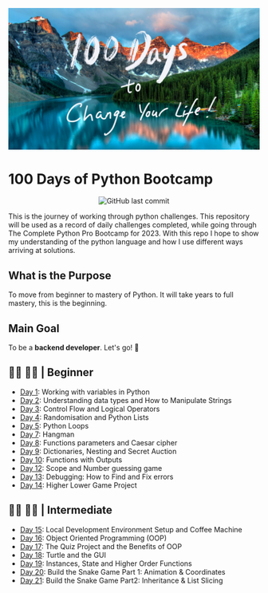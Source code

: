 ![appbrewery](https://github.com/tshepop/100-days-of-python/blob/main/images/AppBreweryWallpaper%209.jpg)
# 100 Days of Python Bootcamp
<div align='center'>

![GitHub last commit](https://img.shields.io/github/last-commit/tshepop/100-days-of-python)

</div>

This is the journey of working through python challenges. This repository will be used as a record of daily challenges completed, while going through The Complete Python Pro Bootcamp for 2023. With this repo I hope to show my understanding of the python language and how I use different ways arriving at solutions.

## What is the Purpose

To move from beginner to mastery of Python. It will take years to full mastery, this is the beginning. 

## Main Goal
To be a **backend developer**.
Let's go! :rocket:

## :man_technologist: :man_student: | Beginner

- [Day 1](day-1/README.md): Working with variables in Python
- [Day 2](day-2/README.md): Understanding data types and How to Manipulate Strings
- [Day 3](day-3/README.md): Control Flow and Logical Operators
- [Day 4](day-4/README.md): Randomisation and Python Lists
- [Day 5](day-5/README.md): Python Loops
- [Day 7](day-7/README.md): Hangman
- [Day 8](day-8/README.md): Functions parameters and Caesar cipher
- [Day 9](day-9/README.md): Dictionaries, Nesting and Secret Auction
- [Day 10](day-10/README.md): Functions with Outputs
- [Day 12](day-12/README.md): Scope and Number guessing game
- [Day 13](day-13/README.md): Debugging: How to Find and Fix errors
- [Day 14](day-14/README.md): Higher Lower Game Project

## :man_technologist: :man_student: | Intermediate

- [Day 15](day-15/README.md): Local Development Environment Setup and Coffee Machine
- [Day 16](day-16/README.md): Object Oriented Programming (OOP)
- [Day 17](day-17/README.md): The Quiz Project and the Benefits of OOP
- [Day 18](day-18/README.md): Turtle and the GUI
- [Day 19](day-19/README.md): Instances, State and Higher Order Functions
- [Day 20](day-20/README.md): Build the Snake Game Part 1: Animation & Coordinates
- [Day 21](day-21/README.md): Build the Snake Game Part2: Inheritance & List Slicing
